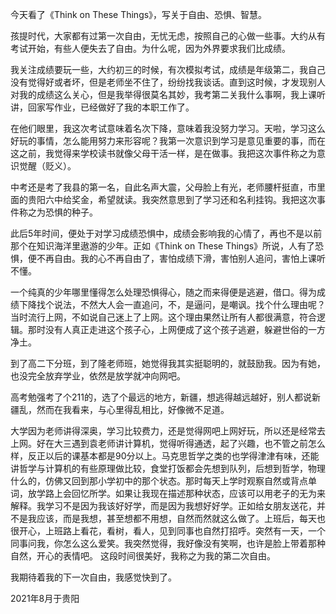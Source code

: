 ---
---

今天看了《Think on These Things》，写关于自由、恐惧、智慧。

孩提时代，大家都有过第一次自由，无忧无虑，按照自己的心做一些事。大约从有考试开始，有些人便失去了自由。为什么呢，因为外界要求我们比成绩。

我关注成绩要玩一些，大约初三的时候，有次模拟考试，成绩是年级第二，我自己没有觉得好或者坏，但是老师坐不住了，纷纷找我谈话。直到这时候，才发现别人对我的成绩这么关心，但是我举得很莫名其妙，我考第二关我什么事啊，我上课听讲，回家写作业，已经做好了我的本职工作了。

在他们眼里，我这次考试意味着名次下降，意味着我没努力学习。天啦，学习这么好玩的事情，怎么能用努力来形容呢？我第一次意识到学习是意见重要的事，而在这之前，我觉得来学校读书就像父母干活一样，是在做事。我把这次事件称之为意识觉醒（贬义）。

中考还是考了我县的第一名，自此名声大震，父母脸上有光，老师腰杆挺直，市里面的贵阳六中给奖金，希望就读。我突然意思到了学习还和名利挂钩。我把这次事件称之为恐惧的种子。

此后5年时间，便处于对学习成绩恐惧中，成绩会影响我的心情了，再也不是以前那个在知识海洋里遨游的少年。正如《Think on These Things》所说，人有了恐惧，便不再自由。我的心不再自由了，害怕成绩下滑，害怕别人追问，害怕上课听不懂。

一个纯真的少年哪里懂得怎么处理恐惧得心，随之而来得便是逃避，借口。得为成绩下降找个说法，不然大人会一直追问，不，是逼问，是嘲讽。找个什么理由呢？当时流行上网，不如说自己迷上了上网。这个理由果然让所有人都很满意，符合逻辑。那时没有人真正走进这个孩子心，上网便成了这个孩子逃避，躲避世俗的一方净土。

到了高二下分班，到了隆老师班，她觉得我其实挺聪明的，就鼓励我。因为有她，也没完全放弃学业，依然是放学就冲向网吧。

高考勉强考了个211的，选了个最远的地方，新疆，想逃得越远越好，别人都说新疆乱，然而在我看来，与心里得乱相比，好像微不足道。

大学因为老师讲得深奥，学习比较费力，还是觉得网吧上网好玩，所以还是经常去上网。好在大三遇到袁老师讲计算机，觉得听得通透，起了兴趣，也不管之前怎么样，反正以后的课基本都是90分以上。马克思哲学之类的也学得津津有味，还能讲哲学与计算机的有些原理做比较，食堂打饭都会先想到队列，后想到哲学，物理什么的，仿佛又回到那小学初中的那个状态。那时每天上学时观察自然或背点单词，放学路上会回忆所学。如果让我现在描述那种状态，应该可以用老子的无为来解释。我学习不是因为我该好好学，而是因为我想好好学。正如给女朋友送花，并不是我应该，而是我想，甚至想都不用想，自然而然就这么做了。上班后，每天也很开心，上班路上看花，看树，看人，见到同事也自然打招呼。突然有一天，一个同事问我，你怎么这么爱笑。我突然觉得，我好像没有笑啊，也许是脸上带着那种自然，开心的表情吧。 这段时间很美好，我称之为我的第二次自由。

我期待着我的下一次自由，我感觉快到了。

2021年8月于贵阳